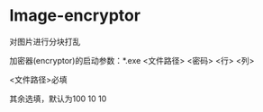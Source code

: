 # Image-encryptor
对图片进行分块打乱

加密器(encryptor)的启动参数：*.exe <文件路径> <密码> <行> <列>

<文件路径>必填

其余选填，默认为100 10 10
